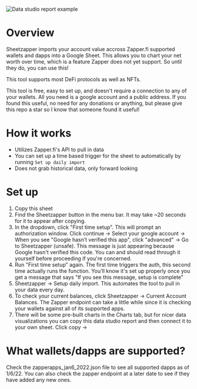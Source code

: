 ![Data studio report example]("./img/dsexample.png")

# Overview

Sheetzapper imports your account value accross Zapper.fi supported wallets and dapps into a Google Sheet. This allows you to chart your net worth over time, which is a feature Zapper does not yet support. So until they do, you can use this!

This tool supports most DeFi protocols as well as NFTs.

This tool is free, easy to set up, and doesn't require a connection to any of your wallets. All you need is a google account and a public address. If you found this useful, no need for any donations or anything, but please give this repo a star so I know that someone found it useful!

# How it works

- Utilizes Zapper.fi's API to pull in data
- You can set up a time based trigger for the sheet to automatically by running `Set up daily import`
- Does not grab historical data, only forward looking

# Set up

1. Copy this sheet
2. Find the Sheetzapper button in the menu bar. It may take ~20 seconds for it to appear after copying.
3. In the dropdown, click "First time setup". This will prompt an authorization window. Click continue -> Select your google account -> When you see "Google hasn’t verified this app", click "advanced" -> Go to Sheetzapper (unsafe). This message is just appearing because Google hasn't verified this code. You can and should read through it yourself before proceeding if you're concerned.
4. Run "First time setup" again. The first time triggers the auth, this second time actually runs the function. You'll know it's set up properly once you get a message that says "If you see this message, setup is complete"
5. Sheetzapper -> Setup daily import. This automates the tool to pull in your data every day.
6. To check your current balances, click Sheetzapper -> Current Account Balances. The Zapper endpoint can take a little while since it is checking your wallets against all of its supported apps.
7. There will be some pre-built charts in the Charts tab, but for nicer data visualizations you can copy this data studio report and then connect it to your own sheet. Click copy ->

# What wallets/dapps are supported?

Check the zapperapps_jan6_2022.json file to see all supported dapps as of 1/6/22. You can also check the zapper endpoint at a later date to see if they have added any new ones.
